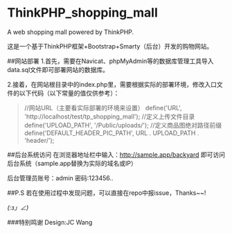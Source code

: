 # ThinkPHP_shopping_mall
A web shopping mall powered by ThinkPHP.

这是一个基于ThinkPHP框架+Bootstrap+Smarty（后台）开发的购物网站。

##网站部署
1.首先，需要在Navicat、phpMyAdmin等的数据库管理工具导入data.sql文件即可部署网站的数据库。

2.接着，在网站根目录中的index.php里，需要根据实际的部署环境，修改入口文件的以下代码（以下常量的值仅供参考）：
>//网站URL（主要看实际部署的环境来设置）
 define('URL', 'http://localhost/test/tp_shopping_mall');
 //定义上传文件目录
 define('UPLOAD_PATH', '/Public/uploads/');
 //定义商品图绝对路径前缀
 define('DEFAULT_HEADER_PIC_PATH', URL . UPLOAD_PATH . 'header/');
 
##后台系统访问
在浏览器地址栏中输入：http://sample.app/backyard 即可访问后台系统（sample.app替换为实际的域名或IP）

后台管理员账号：admin
密码:123456..

##P.S
若在使用过程中发现问题，可以直接在repo中报issue，Thanks~~!

_(:з」∠)_

###特别鸣谢
Design:JC Wang